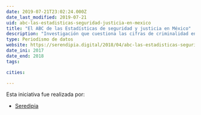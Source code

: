 ```yaml
---
date: 2019-07-21T23:02:24.000Z
date_last_modified: 2019-07-21
uid: abc-las-estadisticas-seguridad-justicia-en-mexico
title: "El ABC de las Estadísticas de seguridad y justicia en México"
description: "Investigación que cuestiona las cifras de criminalidad en México y busca mostrar que en términos tecnicos esas afirmaciones tienen algunas aristas que deben ser consideradas antes de hacer un juicio de valor."
type: Periodismo de datos
website: https://serendipia.digital/2018/04/abc-las-estadisticas-seguridad-justicia-en-mexico/
date_ini: 2017
date_end: 2018
tags:

cities: 

---
```


Esta iniciativa fue realizada por:

- [Seredipia](/organizaciones/seredipia)
